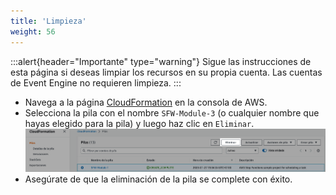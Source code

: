 ```yaml
---
title: 'Limpieza'
weight: 56
---
```


:::alert{header="Importante" type="warning"}
Sigue las instrucciones de esta página si deseas limpiar los recursos en su propia cuenta. Las cuentas de Event Engine no requieren limpieza.
:::

- Navega a la página [CloudFormation](https://console.aws.amazon.com/cloudformation/home) en la consola de AWS.
- Selecciona la pila con el nombre `SFW-Module-3` (o cualquier nombre que hayas elegido para la pila) y luego haz clic en `Eliminar`.
  ![CloudFormation delete](/static/img/es/setup/setup-cloudformation-delete.png)
- Asegúrate de que la eliminación de la pila se complete con éxito.
